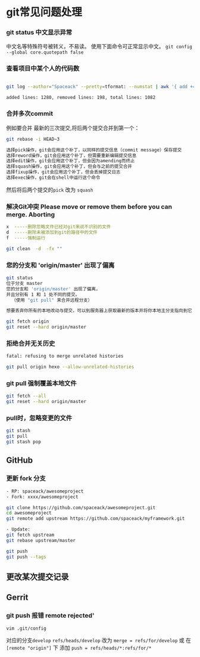 # git常见问题处理

### git status 中文显示异常

中文名等特殊符号被转义，不易读。
使用下面命令可正常显示中文。
`git config --global core.quotepath false`

### 查看项目中某个人的代码数

  ```bash

  git log --author="Spaceack" --pretty=tformat: --numstat | awk '{ add += $1; subs += $2; loc += $1 - $2 } END { printf "added lines: %s, removed lines: %s, total lines: %s\n", add, subs, loc }' 

  added lines: 1280, removed lines: 198, total lines: 1082
  ```

### 合并多次commit

例如要合并 最新的三次提交,将后两个提交合并到第一个：

  ```bash
  git rebase -i HEAD~3

  选择pick操作，git会应用这个补丁，以同样的提交信息（commit message）保存提交
  选择reword操作，git会应用这个补丁，但需要重新编辑提交信息
  选择edit操作，git会应用这个补丁，但会因为amending而终止
  选择squash操作，git会应用这个补丁，但会与之前的提交合并
  选择fixup操作，git会应用这个补丁，但会丢掉提交日志
  选择exec操作，git会在shell中运行这个命令
  ```

  然后将后两个提交的`pick` 改为 `squash`

### 解决Git冲突 Please move or remove them before you can merge. Aborting

  ```bash
  x  -----删除忽略文件已经对git来说不识别的文件
  d  -----删除未被添加到git的路径中的文件
  f  -----强制运行

  git clean  -d  -fx ""
  ```

### 您的分支和 'origin/master' 出现了偏离

  ```bash
  git status
  位于分支 master
  您的分支和 'origin/master' 出现了偏离，
  并且分别有 1 和 1 处不同的提交。
    （使用 "git pull" 来合并远程分支）

  想要丢弃你所有的本地改动与提交，可以到服务器上获取最新的版本并将你本地主分支指向到它：

  git fetch origin
  git reset --hard origin/master
  ```

### 拒绝合并无关历史

  ```bash
  fatal: refusing to merge unrelated histories

  git pull origin hexo --allow-unrelated-histories
  ```

### git pull 强制覆盖本地文件

  ```bash
  git fetch --all
  git reset --hard origin/master

  ```

### pull时，忽略变更的文件

  ```bash
  git stash
  git pull
  git stash pop
  ```

## GitHub

### 更新 fork 分支

  ```bash
 - RP: spaceack/awesomeproject
 - Fork: xxxx/awesomeproject

  git clone https://github.com/spaceack/awesomeproject.git
  cd awesomeproject
  git remote add upstream https://github.com/spaceack/myframework.git

- Update:
  git fetch upstream
  git rebase upstream/master

  git push
  git push --tags
  ```

## 更改某次提交记录

## Gerrit

### git push 报错 remote rejected'

`vim .git/config`

对应的分支`develop` `refs/heads/develop` 改为 `merge = refs/for/develop`
或 在 `[remote "origin"]` 下 添加 `push = refs/heads/*:refs/for/*`

